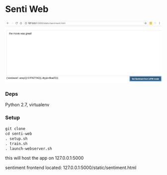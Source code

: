 # Senti Web

![example](https://raw.githubusercontent.com/aikramer2/senti-web/master/api/static/example.png)
### Deps
Python 2.7, virtualenv

### Setup
```
git clone
cd senti-web
. setup.sh
. train.sh
. launch-webserver.sh
```
this will host the app on 127.0.0.1:5000

sentiment frontend located: 127.0.0.1:5000/static/sentiment.html
